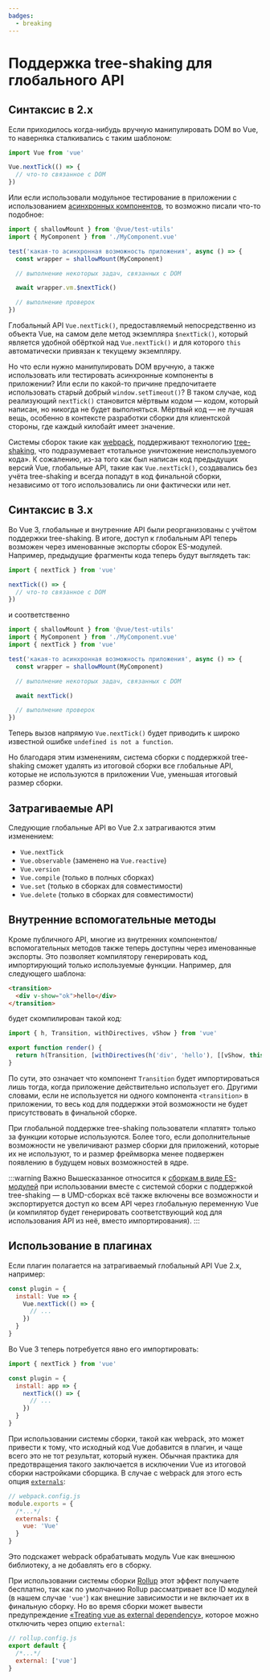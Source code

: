 ```yaml
---
badges:
  - breaking
---
```


# Поддержка tree-shaking для глобального API <MigrationBadges :badges="$frontmatter.badges" />

## Синтаксис в 2.x

Если приходилось когда-нибудь вручную манипулировать DOM во Vue, то наверняка сталкивались с таким шаблоном:

```js
import Vue from 'vue'

Vue.nextTick(() => {
  // что-то связанное с DOM
})
```

Или если использовали модульное тестирование в приложении с использованием [асинхронных компонентов](../component-dynamic-async.md), то возможно писали что-то подобное:

```js
import { shallowMount } from '@vue/test-utils'
import { MyComponent } from './MyComponent.vue'

test('какая-то асинхронная возможность приложения', async () => {
  const wrapper = shallowMount(MyComponent)

  // выполнение некоторых задач, связанных с DOM

  await wrapper.vm.$nextTick()

  // выполнение проверок
})
```

Глобальный API `Vue.nextTick()`, предоставляемый непосредственно из объекта Vue, на самом деле метод экземпляра `$nextTick()`, который является удобной обёрткой над `Vue.nextTick()` и для которого `this` автоматически привязан к текущему экземпляру.

Но что если нужно манипулировать DOM вручную, а также использовать или тестировать асинхронные компоненты в приложении? Или если по какой-то причине предпочитаете использовать старый добрый `window.setTimeout()`? В таком случае, код реализующий `nextTick()` становится мёртвым кодом — кодом, который написан, но никогда не будет выполняться. Мёртвый код — не лучшая вещь, особенно в контексте разработки сборки для клиентской стороны, где каждый килобайт имеет значение.

Системы сборок такие как [webpack](https://webpack.js.org/), поддерживают технологию [tree-shaking](https://webpack.js.org/guides/tree-shaking/), что подразумевает «тотальное уничтожение неиспользуемого кода». К сожалению, из-за того как был написан код предыдущих версий Vue, глобальные API, такие как `Vue.nextTick()`, создавались без учёта tree-shaking и всегда попадут в код финальной сборки, независимо от того использовались ли они фактически или нет.

## Синтаксис в 3.x

Во Vue 3, глобальные и внутренние API были реорганизованы с учётом поддержки tree-shaking. В итоге, доступ к глобальным API теперь возможен через именованные экспорты сборок ES-модулей. Например, предыдущие фрагменты кода теперь будут выглядеть так:

```js
import { nextTick } from 'vue'

nextTick(() => {
  // что-то связанное с DOM
})
```

и соответственно

```js
import { shallowMount } from '@vue/test-utils'
import { MyComponent } from './MyComponent.vue'
import { nextTick } from 'vue'

test('какая-то асинхронная возможность приложения', async () => {
  const wrapper = shallowMount(MyComponent)

  // выполнение некоторых задач, связанных с DOM

  await nextTick()

  // выполнение проверок
})
```

Теперь вызов напрямую `Vue.nextTick()` будет приводить к широко известной ошибке `undefined is not a function`.

Но благодаря этим изменениям, система сборки с поддержкой tree-shaking сможет удалять из итоговой сборки все глобальные API, которые не используются в приложении Vue, уменьшая итоговый размер сборки.

## Затрагиваемые API

Следующие глобальные API во Vue 2.x затрагиваются этим изменением:

- `Vue.nextTick`
- `Vue.observable` (заменено на `Vue.reactive`)
- `Vue.version`
- `Vue.compile` (только в полных сборках)
- `Vue.set` (только в сборках для совместимости)
- `Vue.delete` (только в сборках для совместимости)

## Внутренние вспомогательные методы

Кроме публичного API, многие из внутренних компонентов/вспомогательных методов также теперь доступны через именованные экспорты. Это позволяет компилятору генерировать код, импортирующий только используемые функции. Например, для следующего шаблона:

```html
<transition>
  <div v-show="ok">hello</div>
</transition>
```

будет скомпилирован такой код:

```js
import { h, Transition, withDirectives, vShow } from 'vue'

export function render() {
  return h(Transition, [withDirectives(h('div', 'hello'), [[vShow, this.ok]])])
}
```

По сути, это означает что компонент `Transition` будет импортироваться лишь тогда, когда приложение действительно использует его. Другими словами, если не используется ни одного компонента `<transition>` в приложении, то весь код для поддержки этой возможности не будет присутствовать в финальной сборке.

При глобальной поддержке tree-shaking пользователи «платят» только за функции которые используются. Более того, если дополнительные возможности не увеличивают размер сборки для приложений, которые их не используют, то и размер фреймворка менее подвержен появлению в будущем новых возможностей в ядре.

:::warning Важно
Вышесказанное относится к [сборкам в виде ES-модулей](../installation.md#объяснение-различии-сборок) при использовании вместе с системой сборки с поддержкой tree-shaking — в UMD-сборках всё также включены все возможности и экспортируется доступ ко всем API через глобальную переменную Vue (и компилятор будет генерировать соответствующий код для использования API из неё, вместо импортирования).
:::

## Использование в плагинах

Если плагин полагается на затрагиваемый глобальный API Vue 2.x, например:

```js
const plugin = {
  install: Vue => {
    Vue.nextTick(() => {
      // ...
    })
  }
}
```

Во Vue 3 теперь потребуется явно его импортировать:

```js
import { nextTick } from 'vue'

const plugin = {
  install: app => {
    nextTick(() => {
      // ...
    })
  }
}
```

При использовании системы сборки, такой как webpack, это может привести к тому, что исходный код Vue добавится в плагин, и чаще всего это не тот результат, который нужен. Обычная практика для предотвращения такого заключается в исключении Vue из итоговой сборки настройками сборщика. В случае с webpack для этого есть опция [`externals`](https://webpack.js.org/configuration/externals/):

```js
// webpack.config.js
module.exports = {
  /*...*/
  externals: {
    vue: 'Vue'
  }
}
```

Это подскажет webpack обрабатывать модуль Vue как внешнюю библиотеку, а не добавлять его в сборку.

При использовании системы сборки [Rollup](https://rollupjs.org/) этот эффект получаете бесплатно, так как по умолчанию Rollup рассматривает все ID модулей (в нашем случае `'vue'`) как внешние зависимости и не включает их в финальную сборку. Но во время сборки может вывести предупреждение [«Treating vue as external dependency»](https://rollupjs.org/guide/en/#warning-treating-module-as-external-dependency), которое можно отключить через опцию `external`:

```js
// rollup.config.js
export default {
  /*...*/
  external: ['vue']
}
```

